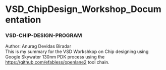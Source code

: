 # VSD_ChipDesign_Workshop_Documentation
<h3>VSD-CHIP-DESIGN-PROGRAM</h3>
Author: Anurag Devidas Biradar
<br>
This is my summary for the VSD Workshkop on Chip designing using Google Skywater 130nm PDK process using the <a href="OpenLANE">https://github.com/efabless/openlane2</a> tool chain.
